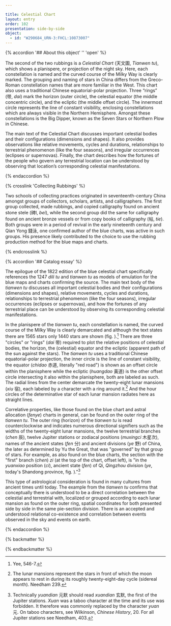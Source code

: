 ```yaml
---

title: Celestial Chart
layout: entry
order: 102
presentation: side-by-side
object:
  - id: "W290684_URN-3:FHCL:10873007"
---
```


{% accordion '## About this object' '' 'open' %}

The second of the two rubbings is a *Celestial Chart* (<span class="inline-characters chinese-characters">天文圖</span>, *Tianwen tu*), which shows a planispere, or projection of the night sky. Here, each constellation is named and the curved course of the Milky Way is clearly marked. The grouping and naming of stars in China differs from the Greco-Roman constellation names that are more familiar in the West. This chart also uses a traditional Chinese equatorial-polar projection. Three “rings” (<span class="inline-characters chinese-characters">带</span>, *dai*) mark the horizon (outer circle), the celestial equator (the middle concentric circle), and the ecliptic (the middle offset circle). The innermost circle represents the line of constant visibility, enclosing constellations which are always visible in the Northern Hemisphere. Amongst these constellations is the Big Dipper, known as the Seven Stars or Northern Plow in Chinese.

The main text of the Celestial Chart discusses important celestial bodies and their configurations (dimensions and shapes). It also provides observations like relative movements, cycles and durations, relationships to terrestrial phenomenon (like the four seasons), and irregular occurrences (eclipses or supernovas). Finally, the chart describes how the fortunes of the people who govern any terrestrial location can be understood by observing that location’s corresponding celestial manifestations.

{% endaccordion %}

{% crosslink 'Collecting Rubbings' %}

Two schools of collecting practices originated in seventeenth-century China amongst groups of collectors, scholars, artists, and calligraphers. The first group collected, made rubbings, and copied calligraphy found on ancient stone stele (<span class="inline-characters chinese-characters">碑</span>l, *bei*), while the second group did the same for calligraphy found on ancient bronze vessels or from copy books of calligraphy (<span class="inline-characters chinese-characters">帖</span>, *tie*). Both groups were in a period of revival in the early nineteenth century and Qian Yong <span class="inline-characters chinese-characters">錢泳</span>, one confirmed author of the blue charts, was active in such groups. His presence likely contributed to the choice to use the rubbing production method for the blue maps and charts.

{% endcrosslink %}

{% accordion '## Catalog essay' %}

The epilogue of the 1822 edition of the blue celestial chart specifically references the 1247 *dili tu* and *tianwen tu* as models of emulation for the blue maps and charts confirming the source. The main text body of the *tianwen tu* discusses all important celestial bodies and their configurations (dimensions and shapes), relative movements, cycles and durations, relationships to terrestrial phenomenon (like the four seasons), irregular occurrences (eclipses or supernovas), and how the fortunes of any terrestrial place can be understood by observing its corresponding celestial manifestations.

In the planispere of the *tianwen tu*, each constellation is named, the curved course of the Milky Way is clearly demarcated and although the text states there are 1565 stars only 1440 stars are shown (fig. ).[^1] There are three "circles" or "rings" (*dai* <span class="inline-characters chinese-characters">带</span>) required to plot the relative positions of celestial bodies, the horizon, the (celestial) equator and the ecliptic (apparent path of the sun against the stars). The *tianwen tu* uses a traditional Chinese equatorial-polar projection, the inner circle is the line of constant visibility, the equator (*chidao* <span class="inline-characters chinese-characters">赤道</span>, literally "red road") is shown as an offset circle within the planisphere while the ecliptic (*huangdao* <span class="inline-characters chinese-characters">黃道</span>) is the other offset circle intersecting it also within the planisphere, both are labeled as such. The radial lines from the center demarcate the twenty-eight lunar mansions (*xiu* <span class="inline-characters chinese-characters">宿</span>), each labeled by a character with a ring around it.[^2] And the hour circles of the determinative star of each lunar mansion radiates here as straight lines.

Correlative properties, like those found on the blue chart and astral allocation (*fenye*) charts in general, can be found on the outer ring of the *tianwen tu*. The outer ring (horizon) of the *tianwen tu* is read counterclockwise and indicates numerous directional signifiers such as the widths of the twenty-eight lunar mansions, the twelve terrestrial branches (*chen* <span class="inline-characters chinese-characters">辰</span>), twelve Jupiter stations or zodiacal positions (*muxingci* <span class="inline-characters chinese-characters">木星次</span>), names of the ancient states (*fen* <span class="inline-characters chinese-characters">分</span>) and ancient divisions (*ye* <span class="inline-characters chinese-characters">野</span>) of China, the later as determined by Yu the Great, that was "governed" by that group of stars. For example, as also found on the blue charts, the section with the "first" branch (*chen*) *zi* (at the top of the chart, offset left), is "in the *yuanxiao* position (*ci*), ancient state (*fen*) of Qi, *Qingzhou* division (*ye*, today's Shandong province, fig. )."[^3]

This type of astrological consideration is found in many cultures from ancient times until today. The example from the *tianwen tu* confirms that conceptually there is understood to be a direct correlation between the celestial and terrestrial with, localized or grouped according to each lunar mansion as found on the outer ring, spatial coordinates for both presented side by side in the same pie-section division. There is an accepted and understood relational co-existence and correlation between events observed in the sky and events on earth.

[^1]: Yee, 546-7.

[^2]: The lunar mansions represent the stars in front of which the moon appears to rest in during its roughly twenty-eight-day cycle (sidereal month). Needham 239.

[^3]: Technically *yuandian* <span class="inline-characters chinese-characters">元默</span> should read *xuandian* <span class="inline-characters chinese-characters">玄默</span>, the first of the Jupiter stations. *Xuan* was a taboo character at the time and its use was forbidden. It therefore was commonly replaced by the character *yuan* <span class="inline-characters chinese-characters">元</span>. On taboo characters, see Wilkinson, *Chinese History*, 20. For all Jupiter stations see Needham, 403.

{% endaccordion %}

{% backmatter %}


{% endbackmatter %}
